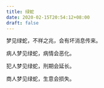 ```yaml
---
title: 绿蛇
date: 2020-02-15T20:54:12+08:00
draft: false
---
```


梦见绿蛇，不祥之兆，会有坏消息传来。<br>


病人梦见绿蛇，病情会恶化。<br>


犯人梦见绿蛇，刑期会延长。<br>


商人梦见绿蛇，生意会损失。<br>
